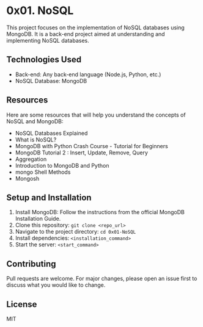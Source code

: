 # 0x01. NoSQL

This project focuses on the implementation of NoSQL databases using MongoDB. It is a back-end project aimed at understanding and implementing NoSQL databases.

## Technologies Used

- Back-end: Any back-end language (Node.js, Python, etc.)
- NoSQL Database: MongoDB

## Resources

Here are some resources that will help you understand the concepts of NoSQL and MongoDB:

- NoSQL Databases Explained
- What is NoSQL?
- MongoDB with Python Crash Course - Tutorial for Beginners
- MongoDB Tutorial 2 : Insert, Update, Remove, Query
- Aggregation
- Introduction to MongoDB and Python
- mongo Shell Methods
- Mongosh

## Setup and Installation

1. Install MongoDB: Follow the instructions from the official MongoDB Installation Guide.
2. Clone this repository: `git clone <repo_url>`
3. Navigate to the project directory: `cd 0x01-NoSQL`
4. Install dependencies: `<installation_command>`
5. Start the server: `<start_command>`

## Contributing

Pull requests are welcome. For major changes, please open an issue first to discuss what you would like to change.

## License

MIT

